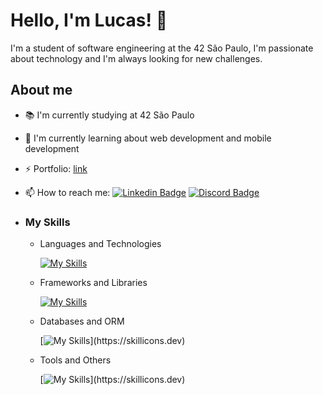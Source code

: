 # Hello, I'm Lucas! 👋

I'm a student of software engineering at the 42 São Paulo, I'm passionate about technology and I'm always looking for new challenges.

## About me

- 📚 I'm currently studying at 42 São Paulo
- 🌱 I'm currently learning about web development and mobile development
- ⚡ Portfolio: [link](https://logofdev.software/)
- 📫 How to reach me:
  [![Linkedin Badge](https://img.shields.io/badge/-Lucas%20Pires-2a313d?style=flat-square&logo=Linkedin&logoColor=white&link=https://www.linkedin.com/in/lucas-pires-9b5b1b1b3/)](https://www.linkedin.com/in/ilucaspires/)
  [![Discord Badge](https://img.shields.io/badge/-LucasPires%231962-2a313d?style=flat-square&logo=Discord&logoColor=white&link=https://discordapp.com/users/LucasPires%231962/)](https://discordapp.com/users/71000000000000000/)

- ### My Skills

  - Languages and Technologies

      [![My Skills](https://skillicons.dev/icons?i=js,ts,html,md,css,py,c)](https://skillicons.dev)

  - Frameworks and Libraries

      [![My Skills](https://skillicons.dev/icons?i=react,express,next,tailwind,bootstrap,vite)](https://skillicons.dev)

  - Databases and ORM

      [![My Skills](https://skillicons.dev/icons?i=postgresql,mysql,mongo,)](https://skillicons.dev)

  - Tools and Others

      [![My Skills](https://skillicons.dev/icons?i=git,github,vscode,linux,figma,)](https://skillicons.dev)

